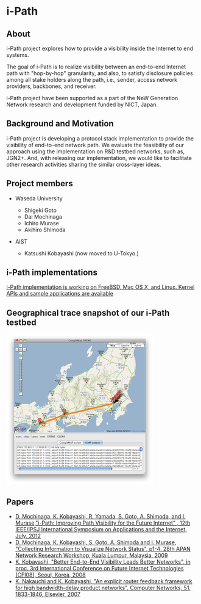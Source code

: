 # i-Path
## About
i-Path project explores how to provide a visibility inside the Internet to end systems.

The goal of i-Path is to realize visibility between an end-to-end Internet path with "hop-by-hop"
granularity, and also, to satisfy disclosure policies among all stake holders along the path, i.e.,
sender, access network providers, backbones, and receiver.

i-Path project have been supported as a part of the NeW Generation Network research and development funded by NICT, Japan.

## Background and Motivation

i-Path project is developing a protocol stack implementation to provide the visibility of end-to-end network path. We evaluate the feasibility of our approach using the implementation on R&D testbed networks, such as, JGN2+. And, with releasing our implementation,  we would like to facilitate other research activities sharing the similar cross-layer ideas.

## Project members
+ Waseda University
  - Shigeki Goto
  - Dai Mochinaga
  - Ichiro Murase
  - Akihiro Shimoda

+ AIST
  - Katsushi Kobayashi (now moved to U-Tokyo.)
 
## i-Path implementations
[i-Path implementation is working on FreeBSD, Mac OS X, and Linux. Kernel APIs and sample applications are available](https://github.com/ikob/i-Path)

## Geographical trace snapshot of our i-Path testbed
![Demo](https://github.com/ikob/i-Path/raw/master/docs/geo-trace-jgn2-09-10-14.png)

## Papers
* [D. Mochinaga, K. Kobayashi, R. Yamada, S. Goto, A. Shimoda, and I. Murase,"i-Path: Improving Path Visibility for the Future Internet” , 12th IEEE/IPSJ International Symposium on Applications and the Internet, July, 2012](http://ieeexplore.ieee.org/xpl/articleDetails.jsp?tp=&arnumber=6305274)
* [D. Mochinaga, K. Kobayashi, S. Goto, A. Shimoda and I. Murase, "Collecting Information to Visualize Network Status", p1-4, 28th APAN Network Research Workshop, Kuala Lumpur, Malaysia, 2009](http://www.apan.net/meetings/kualalumpur2009/proposals/NetworkResearch/1.Collecting%20Information%20to%20Visualize%20Network%20Status.pdf)
* [K. Kobayashi, "Better End-to-End Visibility Leads Better Networks", in proc. 3rd International Conference on Future Internet Technologies (CFI08), Seoul, Korea, 2008](http://as.icu.ac.kr/cfi08/uploads/final/PID_13_fi08-08.pdf)
* [K. Nakauchi and K. Kobayashi, "An explicit router feedback framework for high bandwidth-delay product networks", Computer Networks, 51, 1833-1846, Elsevier, 2007](http://linkinghub.elsevier.com/retrieve/pii/S1389128606003070)
